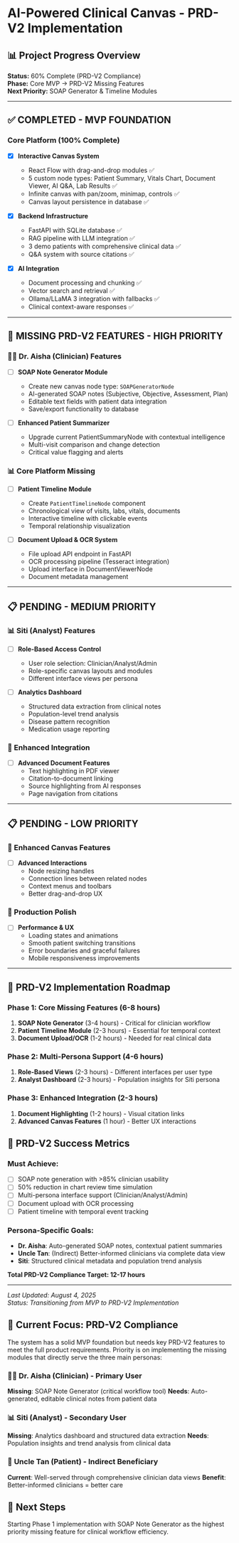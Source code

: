 # AI-Powered Clinical Canvas - PRD-V2 Implementation

## 📊 Project Progress Overview

**Status:** 60% Complete (PRD-V2 Compliance)  
**Phase:** Core MVP → PRD-V2 Missing Features  
**Next Priority:** SOAP Generator & Timeline Modules  

---

## ✅ COMPLETED - MVP FOUNDATION

### Core Platform (100% Complete)
- [x] **Interactive Canvas System**
  - React Flow with drag-and-drop modules ✅
  - 5 custom node types: Patient Summary, Vitals Chart, Document Viewer, AI Q&A, Lab Results ✅
  - Infinite canvas with pan/zoom, minimap, controls ✅
  - Canvas layout persistence in database ✅

- [x] **Backend Infrastructure**
  - FastAPI with SQLite database ✅
  - RAG pipeline with LLM integration ✅
  - 3 demo patients with comprehensive clinical data ✅
  - Q&A system with source citations ✅

- [x] **AI Integration**
  - Document processing and chunking ✅
  - Vector search and retrieval ✅
  - Ollama/LLaMA 3 integration with fallbacks ✅
  - Clinical context-aware responses ✅

---

## 🚨 MISSING PRD-V2 FEATURES - HIGH PRIORITY

### 👩‍⚕️ Dr. Aisha (Clinician) Features
- [ ] **SOAP Note Generator Module** 
  - Create new canvas node type: `SOAPGeneratorNode`
  - AI-generated SOAP notes (Subjective, Objective, Assessment, Plan)
  - Editable text fields with patient data integration
  - Save/export functionality to database

- [ ] **Enhanced Patient Summarizer**
  - Upgrade current PatientSummaryNode with contextual intelligence
  - Multi-visit comparison and change detection
  - Critical value flagging and alerts

### 📊 Core Platform Missing
- [ ] **Patient Timeline Module**
  - Create `PatientTimelineNode` component
  - Chronological view of visits, labs, vitals, documents
  - Interactive timeline with clickable events
  - Temporal relationship visualization

- [ ] **Document Upload & OCR System**
  - File upload API endpoint in FastAPI
  - OCR processing pipeline (Tesseract integration)
  - Upload interface in DocumentViewerNode
  - Document metadata management

---

## 📋 PENDING - MEDIUM PRIORITY

### 📊 Siti (Analyst) Features  
- [ ] **Role-Based Access Control**
  - User role selection: Clinician/Analyst/Admin
  - Role-specific canvas layouts and modules
  - Different interface views per persona

- [ ] **Analytics Dashboard**
  - Structured data extraction from clinical notes
  - Population-level trend analysis
  - Disease pattern recognition
  - Medication usage reporting

### 🔗 Enhanced Integration
- [ ] **Advanced Document Features**
  - Text highlighting in PDF viewer
  - Citation-to-document linking
  - Source highlighting from AI responses
  - Page navigation from citations

---

## 📋 PENDING - LOW PRIORITY

### 🎨 Enhanced Canvas Features
- [ ] **Advanced Interactions**
  - Node resizing handles
  - Connection lines between related nodes
  - Context menus and toolbars
  - Better drag-and-drop UX

### 🚀 Production Polish
- [ ] **Performance & UX**
  - Loading states and animations
  - Smooth patient switching transitions
  - Error boundaries and graceful failures
  - Mobile responsiveness improvements

---

## 🎯 PRD-V2 Implementation Roadmap

### Phase 1: Core Missing Features (6-8 hours)
1. **SOAP Note Generator** (3-4 hours) - Critical for clinician workflow
2. **Patient Timeline Module** (2-3 hours) - Essential for temporal context  
3. **Document Upload/OCR** (1-2 hours) - Needed for real clinical data

### Phase 2: Multi-Persona Support (4-6 hours)
1. **Role-Based Views** (2-3 hours) - Different interfaces per user type
2. **Analyst Dashboard** (2-3 hours) - Population insights for Siti persona

### Phase 3: Enhanced Integration (2-3 hours)
1. **Document Highlighting** (1-2 hours) - Visual citation links
2. **Advanced Canvas Features** (1 hour) - Better UX interactions

## 🚀 PRD-V2 Success Metrics

### Must Achieve:
- [ ] SOAP note generation with >85% clinician usability
- [ ] 50% reduction in chart review time simulation  
- [ ] Multi-persona interface support (Clinician/Analyst/Admin)
- [ ] Document upload with OCR processing
- [ ] Patient timeline with temporal event tracking

### Persona-Specific Goals:
- **Dr. Aisha**: Auto-generated SOAP notes, contextual patient summaries
- **Uncle Tan**: (Indirect) Better-informed clinicians via complete data view
- **Siti**: Structured clinical metadata and population trend analysis

**Total PRD-V2 Compliance Target: 12-17 hours**

---

*Last Updated: August 4, 2025*  
*Status: Transitioning from MVP to PRD-V2 Implementation*

## 🎯 Current Focus: PRD-V2 Compliance

The system has a solid MVP foundation but needs key PRD-V2 features to meet the full product requirements. Priority is on implementing the missing modules that directly serve the three main personas:

### 👩‍⚕️ **Dr. Aisha (Clinician)** - Primary User
**Missing**: SOAP Note Generator (critical workflow tool)
**Needs**: Auto-generated, editable clinical notes from patient data

### 📊 **Siti (Analyst)** - Secondary User  
**Missing**: Analytics dashboard and structured data extraction
**Needs**: Population insights and trend analysis from clinical data

### 🧓 **Uncle Tan (Patient)** - Indirect Beneficiary
**Current**: Well-served through comprehensive clinician data views
**Benefit**: Better-informed clinicians = better care

## 🚀 Next Steps
Starting Phase 1 implementation with SOAP Note Generator as the highest priority missing feature for clinical workflow efficiency.